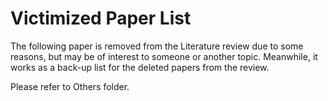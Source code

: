 # Victimized Paper List

The following paper is removed from the Literature review due to some reasons, but may be of interest to someone or another topic.
Meanwhile, it works as a back-up list for the deleted papers from the review.

Please refer to Others folder.

